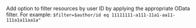 Add option to filter resources by user ID by applying the appropriate OData filter. For example:
`$filter=$author/id eq 11111111-a111-11a1-aa11-111a1a11aa1a"`
